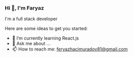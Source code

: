 ### Hi 👋, I'm Faryaz

I'm a full stack developer

Here are some ideas to get you started:

- 🌱 I’m currently learning React.js
- 💬 Ask me about ...
- 📫 How to reach me: feryazhacimuradov81@gmail.com

